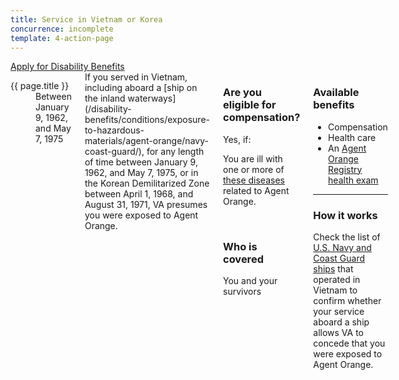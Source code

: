 ```yaml
---
title: Service in Vietnam or Korea
concurrence: incomplete
template: 4-action-page
---
```


<div class="main" role="main" markdown="0">

<div class="va-action-bar--header">
  <div class="row">
    <div class="small-12 columns">
      <a class="usa-button-primary va-button-primary" href="/disability-benefits/apply-for-benefits/">Apply for Disability Benefits</a>
    </div>
  </div>
</div>

<div class="section one" markdown="0">
<div class="primary" markdown="0">
<div class="row" markdown="0">
<div class="small-12 medium-8 columns usa-content" markdown="0">

<dl class="panel-list plain">
<dt>{{ page.title }}</dt>
<dd>Between January 9, 1962, and May 7, 1975</dd>
</dl>

<div markdown="1">
If you served in Vietnam, including aboard a [ship on the inland waterways](/disability-benefits/conditions/exposure-to-hazardous-materials/agent-orange/navy-coast-guard/), for any length of time between January 9, 1962, and May 7, 1975, or in the Korean Demilitarized Zone between April 1, 1968, and August 31, 1971, VA presumes you were exposed to Agent Orange.

</div>
<div class="call-out" markdown="1">

### Are you eligible for compensation?

Yes, if:

You are ill with one or more of [these diseases](/disability-benefits/conditions/exposure-to-hazardous-materials/agent-orange/diseases/) related to Agent Orange.

<br>

### Who is covered
You and your survivors

</div>

<div markdown="1">

### Available benefits

- Compensation
- Health care
- An [Agent Orange Registry health exam](/disability-benefits/conditions/exposure-to-hazardous-materials/agent-orange/registry-health-exam/)

<hr>

### How it works

Check the list of [U.S. Navy and Coast Guard ships](http://www.publichealth.va.gov/exposures/agentorange/shiplist/list.asp) that operated in Vietnam to confirm whether your service aboard a ship allows VA to concede that you were exposed to Agent Orange.

</div>
</div>

<!--
<div class="small-12 medium-4 columns" markdown="0">
<div markdown="0">
<h4 class="highlight">Questions</h4>

<ul class="plain">
<li markdown="1">
Coming soon
</li>
</ul>

</div>
</div>
-->


</div>
</div>
</div>
